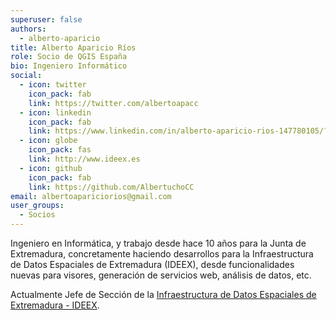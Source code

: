 ```yaml
---
superuser: false
authors:
  - alberto-aparicio
title: Alberto Aparicio Ríos
role: Socio de QGIS España
bio: Ingeniero Informático
social:
  - icon: twitter
    icon_pack: fab
    link: https://twitter.com/albertoapacc
  - icon: linkedin
    icon_pack: fab
    link: https://www.linkedin.com/in/alberto-aparicio-rios-147780105/?originalSubdomain=es
  - icon: globe
    icon_pack: fas
    link: http://www.ideex.es
  - icon: github
    icon_pack: fab
    link: https://github.com/AlbertuchoCC
email: albertoapariciorios@gmail.com
user_groups:
  - Socios
---
```


 Ingeniero en Informática, y trabajo desde hace 10 años para la Junta de Extremadura, concretamente haciendo desarrollos para la Infraestructura de Datos Espaciales de Extremadura (IDEEX), desde funcionalidades nuevas para visores, generación de servicios web, análisis de datos, etc.

Actualmente Jefe de Sección de la [Infraestructura de Datos Espaciales de Extremadura - IDEEX](http://www.ideex.es/). 
